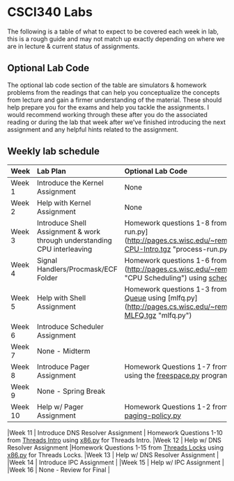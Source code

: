 # CSCI340 Labs

The following is a table of what to expect to be covered each week in lab, this is a rough guide and may not match up exactly depending on where we are in lecture & current status of assignments.

## Optional Lab Code

The optional lab code section of the table are simulators & homework problems from the readings that can help you conceptualize the concepts from lecture and gain a firmer understanding of the material. These should help prepare you for the exams and help you tackle the assignments. I would recommend working through these after you do the associated reading or during the lab that week after we've finished introducing the next assignment and any helpful hints related to the assignment.

## Weekly lab schedule

|Week     | Lab Plan | Optional Lab Code |
|---------|:---------|:-----|
|Week 1   | Introduce the Kernel Assignment | None |
|Week 2   | Help with Kernel Assignment | None |
|Week 3   | Introduce Shell Assignment & work through understanding CPU interleaving | Homework questions 1-8 from [CPU Intro](http://www.cs.wisc.edu/~remzi/OSTEP/cpu-intro.pdf "CPU Intro") using [process-run.py] (http://pages.cs.wisc.edu/~remzi/OSTEP/Homework/HW-CPU-Intro.tgz "process-run.py") |
|Week 4   | Signal Handlers/Procmask/ECF Folder | Homework questions 1-6 from [CPU Scheduling] (http://pages.cs.wisc.edu/~remzi/OSTEP/cpu-sched.pdf "CPU Scheduling") using [scheduler.py](http://pages.cs.wisc.edu/~remzi/OSTEP/Homework/HW-Scheduler.tgz "scheduler.py") |
|Week 5   | Help with Shell Assignment | Homework questions 1-3 from [Multi-Level Feedback Queue](http://pages.cs.wisc.edu/~remzi/OSTEP/cpu-sched-mlfq.pdf "MLFQ") using [mlfq.py] (http://pages.cs.wisc.edu/~remzi/OSTEP/Homework/HW-MLFQ.tgz "mlfq.py")
|Week 6   | Introduce Scheduler Assignment|
|Week 7   | None - Midterm |
|Week 8   | Introduce Pager Assignment    | Homework Questions 1-7 from [Free Space Management](http://pages.cs.wisc.edu/~remzi/OSTEP/vm-freespace.pdf "Free Space Management") using the [freespace.py](http://pages.cs.wisc.edu/~remzi/OSTEP/Homework/HW-Freespace.tgz "freespace.py") program |
|Week 9   | None - Spring Break     |
|Week 10   | Help w/ Pager Assignment | Homework Questions 1-2 from [VM Policies](http://pages.cs.wisc.edu/~remzi/OSTEP/vm-beyondphys-policy.pdf "VM Policies") using [paging-policy.py](http://pages.cs.wisc.edu/~remzi/OSTEP/Homework/HW-Paging-Policy.tgz "paging-policy.py")

|Week 11   | Introduce DNS Resolver Assignment | Homework Questions 1-10 from [Threads Intro](http://pages.cs.wisc.edu/~remzi/OSTEP/threads-intro.pdf "Threads Intro") using [x86.py](http://pages.cs.wisc.edu/~remzi/OSTEP/Homework/HW-ThreadsIntro.tgz) for Threads Intro.
|Week 12   | Help w/ DNS Resolver Assignment |Homework Questions 1-15 from [Threads Locks](http://pages.cs.wisc.edu/~remzi/OSTEP/threads-locks.pdf "Threads Locks") using [x86.py](http://pages.cs.wisc.edu/~remzi/OSTEP/Homework/HW-ThreadsLocks.tgz) for Threads Locks.
|Week 13   | Help w/ DNS Resolver Assignment |
|Week 14   | Introduce IPC Assignment |
|Week 15   | Help w/ IPC Assignment |
|Week 16   | None - Review for Final |
